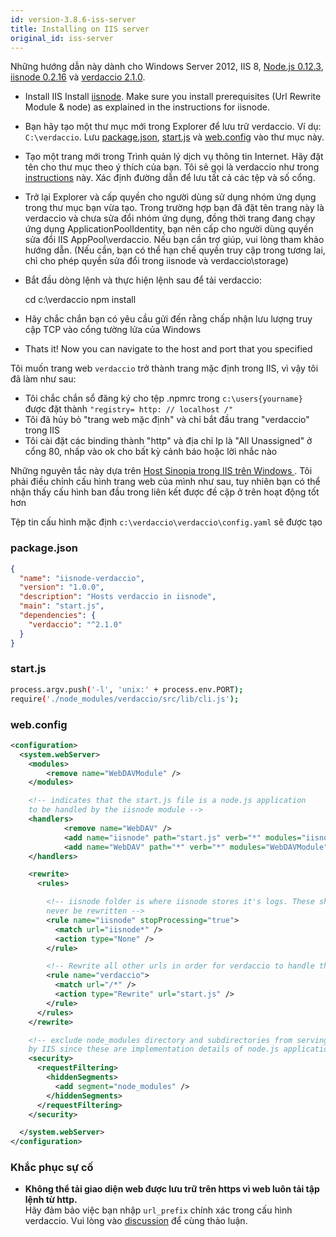```yaml
---
id: version-3.8.6-iss-server
title: Installing on IIS server
original_id: iss-server
---
```

Những hướng dẫn này dành cho Windows Server 2012, IIS 8, [Node.js 0.12.3](https://nodejs.org/), [iisnode 0.2.16](https://github.com/tjanczuk/iisnode) và [verdaccio 2.1.0](https://github.com/verdaccio/verdaccio).

- Install IIS Install [iisnode](https://github.com/tjanczuk/iisnode). Make sure you install prerequisites (Url Rewrite Module & node) as explained in the instructions for iisnode.
- Bạn hãy tạo một thư mục mới trong Explorer để lưu trữ verdaccio. Ví dụ: `C:\verdaccio`. Lưu [package.json](#packagejson), [start.js](#startjs) và [web.config](#webconfig) vào thư mục này.
- Tạo một trang mới trong Trình quản lý dịch vụ thông tin Internet. Hãy đặt tên cho thư mục theo ý thích của bạn. Tôi sẽ gọi là verdaccio như trong [instructions](http://www.iis.net/learn/manage/configuring-security/application-pool-identities) này. Xác định đường dẫn để lưu tất cả các tệp và số cổng.
- Trở lại Explorer và cấp quyền cho người dùng sử dụng nhóm ứng dụng trong thư mục bạn vừa tạo. Trong trường hợp bạn đã đặt tên trang này là verdaccio và chưa sửa đổi nhóm ứng dụng, đồng thời trang đang chạy ứng dụng ApplicationPoolIdentity, bạn nên cấp cho người dùng quyền sửa đổi IIS AppPool\verdaccio. Nếu bạn cần trợ giúp, vui lòng tham khảo hướng dẫn. (Nếu cần, bạn có thể hạn chế quyền truy cập trong tương lai, chỉ cho phép quyền sửa đổi trong iisnode và verdaccio\storage)
- Bắt đầu dòng lệnh và thực hiện lệnh sau để tải verdaccio:

    cd c:\verdaccio
    npm install
    

- Hãy chắc chắn bạn có yêu cầu gửi đến rằng chấp nhận lưu lượng truy cập TCP vào cổng tường lửa của Windows
- Thats it! Now you can navigate to the host and port that you specified

Tôi muốn trang web `verdaccio` trở thành trang mặc định trong IIS, vì vậy tôi đã làm như sau:

- Tôi chắc chắn sổ đăng ký cho tệp .npmrc trong `c:\users{yourname}` được đặt thành `"registry= http: // localhost /"`
- Tôi đã hủy bỏ "trang web mặc định" và chỉ bắt đầu trang "verdaccio" trong IIS
- Tôi cài đặt các binding thành "http" và địa chỉ Ip là "All Unassigned" ở cổng 80, nhấp vào ok cho bất kỳ cảnh báo hoặc lời nhắc nào

Những nguyên tắc này dựa trên [ Host Sinopia trong IIS trên Windows ](https://gist.github.com/HCanber/4dd8409f79991a09ac75). Tôi phải điều chỉnh cấu hình trang web của mình như sau, tuy nhiên bạn có thể nhận thấy cấu hình ban đầu trong liên kết được đề cập ở trên hoạt động tốt hơn

Tệp tin cấu hình mặc định `c:\verdaccio\verdaccio\config.yaml` sẽ được tạo

### package.json

```json
{
  "name": "iisnode-verdaccio",
  "version": "1.0.0",
  "description": "Hosts verdaccio in iisnode",
  "main": "start.js",
  "dependencies": {
    "verdaccio": "^2.1.0"
  }
}
```

### start.js

```bash
process.argv.push('-l', 'unix:' + process.env.PORT);
require('./node_modules/verdaccio/src/lib/cli.js');
```

### web.config

```xml
<configuration>
  <system.webServer>
    <modules>
        <remove name="WebDAVModule" />
    </modules>

    <!-- indicates that the start.js file is a node.js application
    to be handled by the iisnode module -->
    <handlers>
            <remove name="WebDAV" />
            <add name="iisnode" path="start.js" verb="*" modules="iisnode" resourceType="Unspecified" requireAccess="Execute" />
            <add name="WebDAV" path="*" verb="*" modules="WebDAVModule" resourceType="Unspecified" requireAccess="Execute" />
    </handlers>

    <rewrite>
      <rules>

        <!-- iisnode folder is where iisnode stores it's logs. These should
        never be rewritten -->
        <rule name="iisnode" stopProcessing="true">
          <match url="iisnode*" />
          <action type="None" />
        </rule>

        <!-- Rewrite all other urls in order for verdaccio to handle these -->
        <rule name="verdaccio">
          <match url="/*" />
          <action type="Rewrite" url="start.js" />
        </rule>
      </rules>
    </rewrite>

    <!-- exclude node_modules directory and subdirectories from serving
    by IIS since these are implementation details of node.js applications -->
    <security>
      <requestFiltering>
        <hiddenSegments>
          <add segment="node_modules" />
        </hiddenSegments>
      </requestFiltering>
    </security>

  </system.webServer>
</configuration>
```

### Khắc phục sự cố

- **Không thể tải giao diện web được lưu trữ trên https vì web luôn tải tập lệnh từ http.**  
    Hãy đảm bảo việc bạn nhập `url_prefix` chính xác trong cấu hình verdaccio. Vui lòng vào [discussion](https://github.com/verdaccio/verdaccio/issues/622) để cùng thảo luận.